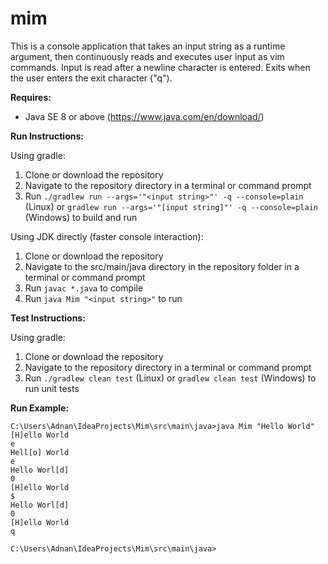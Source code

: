# mim
This is a console application that takes an input string as a runtime argument, then continuously reads and executes
user input as vim commands. Input is read after a newline character is entered. Exits when the user enters the exit character ("q").

<b>Requires:</b>

* Java SE 8 or above (https://www.java.com/en/download/)

<b>Run Instructions:</b>

Using gradle:
1. Clone or download the repository
2. Navigate to the repository directory in a terminal or command prompt
3. Run ```./gradlew run --args='"<input string>"' -q --console=plain``` (Linux) or ```gradlew run --args='"[input string]"' -q --console=plain``` (Windows) to build and run

Using JDK directly (faster console interaction):
1. Clone or download the repository
2. Navigate to the src/main/java directory in the repository folder in a terminal or command prompt
3. Run ```javac *.java``` to compile
4. Run ```java Mim "<input string>"``` to run

<b>Test Instructions:</b>

Using gradle:
1. Clone or download the repository
2. Navigate to the repository directory in a terminal or command prompt
3. Run ```./gradlew clean test``` (Linux) or ```gradlew clean test``` (Windows) to run unit tests

<b>Run Example:</b>
```
C:\Users\Adnan\IdeaProjects\Mim\src\main\java>java Mim "Hello World"
[H]ello World
e
Hell[o] World
e
Hello Worl[d]
0
[H]ello World
$
Hello Worl[d]
0
[H]ello World
q

C:\Users\Adnan\IdeaProjects\Mim\src\main\java>
```
